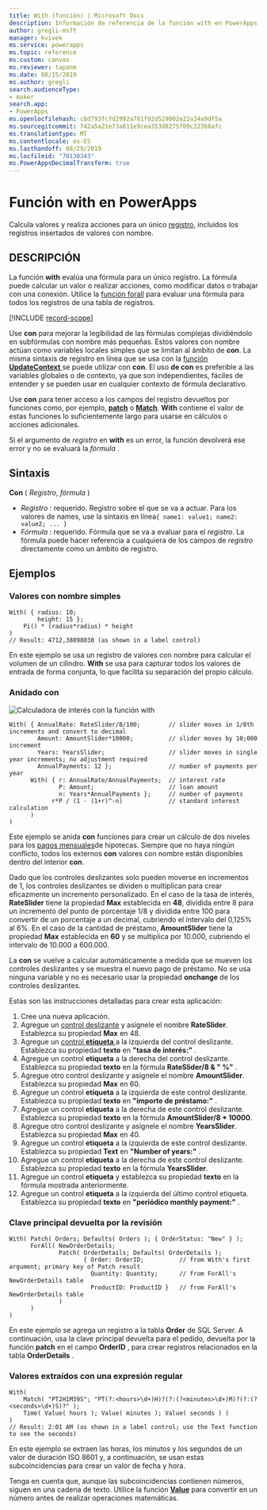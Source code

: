 ```yaml
---
title: With (función) | Microsoft Docs
description: Información de referencia de la función with en PowerApps, incluida la sintaxis
author: gregli-msft
manager: kvivek
ms.service: powerapps
ms.topic: reference
ms.custom: canvas
ms.reviewer: tapanm
ms.date: 08/15/2019
ms.author: gregli
search.audienceType:
- maker
search.app:
- PowerApps
ms.openlocfilehash: c8d793fcfd2992a781f92d529002e22a34a9df5a
ms.sourcegitcommit: 742a5a21e73a811e9cea353d8275f09c22366afc
ms.translationtype: MT
ms.contentlocale: es-ES
ms.lasthandoff: 08/29/2019
ms.locfileid: "70130343"
ms.PowerAppsDecimalTransform: true
---
```

# <a name="with-function-in-powerapps"></a>Función with en PowerApps
Calcula valores y realiza acciones para un único [registro](../working-with-tables.md#records), incluidos los registros insertados de valores con nombre.

## <a name="description"></a>DESCRIPCIÓN

La función **with** evalúa una fórmula para un único registro.  La fórmula puede calcular un valor o realizar acciones, como modificar datos o trabajar con una conexión.  Utilice la [ función forall](function-forall.md) para evaluar una fórmula para todos los registros de una tabla de registros.

[!INCLUDE [record-scope](../../../includes/record-scope.md)]

Use **con** para mejorar la legibilidad de las fórmulas complejas dividiéndolo en subfórmulas con nombre más pequeñas.  Estos valores con nombre actúan como variables locales simples que se limitan al ámbito de **con**.  La misma sintaxis de registro en línea que se usa con la [función **UpdateContext** ](function-updatecontext.md) se puede utilizar con **con**.  El uso **de con** es preferible a las variables globales o de contexto, ya que son independientes, fáciles de entender y se pueden usar en cualquier contexto de fórmula declarativo.  

Use **con** para tener acceso a los campos del registro devueltos por funciones como, por ejemplo, [**patch**](function-patch.md) o [**Match**](function-ismatch.md).  **With** contiene el valor de estas funciones lo suficientemente largo para usarse en cálculos o acciones adicionales.  

Si el argumento de *registro* en **with** es un error, la función devolverá ese error y no se evaluará la *fórmula* .

## <a name="syntax"></a>Sintaxis
**Con** ( *Registro*, *fórmula* )

* *Registro* : requerido. Registro sobre el que se va a actuar.  Para los valores de names, use la sintaxis en línea`{ name1: value1; name2: value2; ... }`
* *Fórmula* : requerido.  Fórmula que se va a evaluar para el *registro*.  La fórmula puede hacer referencia a cualquiera de los campos de *registro* directamente como un ámbito de registro.

## <a name="examples"></a>Ejemplos

### <a name="simple-named-values"></a>Valores con nombre simples

```powerapps-comma
With( { radius: 10; 
        height: 15 };
    Pi() * (radius*radius) * height
)
// Result: 4712,38898038 (as shown in a label control)
```

En este ejemplo se usa un registro de valores con nombre para calcular el volumen de un cilindro.  **With** se usa para capturar todos los valores de entrada de forma conjunta, lo que facilita su separación del propio cálculo.  

### <a name="nested-with"></a>Anidado con

![Calculadora de interés con la función with](media/function-with/interest-calculator.gif)

```powerapps-comma
With( { AnnualRate: RateSlider/8/100;        // slider moves in 1/8th increments and convert to decimal
        Amount: AmountSlider*10000;          // slider moves by 10;000 increment
        Years: YearsSlider;                  // slider moves in single year increments; no adjustment required
        AnnualPayments: 12 };                // number of payments per year
      With( { r: AnnualRate/AnnualPayments;  // interest rate
              P: Amount;                     // loan amount
              n: Years*AnnualPayments };     // number of payments
            r*P / (1 - (1+r)^-n)             // standard interest calculation
      )
)  
```

Este ejemplo se anida **con** funciones para crear un cálculo de dos niveles para los [pagos mensuales](https://en.wikipedia.org/wiki/Mortgage_calculator#Monthly_payment_formula)de hipotecas.  Siempre que no haya ningún conflicto, todos los externos **con** valores con nombre están disponibles dentro del interior **con**.

Dado que los controles deslizantes solo pueden moverse en incrementos de 1, los controles deslizantes se dividen o multiplican para crear eficazmente un incremento personalizado.  En el caso de la tasa de interés, **RateSlider** tiene la propiedad **Max** establecida en **48**, dividida entre 8 para un incremento del punto de porcentaje 1/8 y dividida entre 100 para convertir de un porcentaje a un decimal, cubriendo el intervalo del 0,125% al 6%.  En el caso de la cantidad de préstamo, **AmountSlider** tiene la propiedad **Max** establecida en **60** y se multiplica por 10.000, cubriendo el intervalo de 10.000 a 600.000.

La **con** se vuelve a calcular automáticamente a medida que se mueven los controles deslizantes y se muestra el nuevo pago de préstamo.  No se usa ninguna variable y no es necesario usar la propiedad **onchange** de los controles deslizantes.

Estas son las instrucciones detalladas para crear esta aplicación:
1. Cree una nueva aplicación.
2. Agregue un [ control deslizante](../controls/control-slider.md) y asígnele el nombre **RateSlider**.  Establezca su propiedad **Max** en 48.
3. Agregue un [control **etiqueta** ](../controls/control-text-box.md) a la izquierda del control deslizante.  Establezca su propiedad **texto** en **"tasa de interés:"** .
3. Agregue un control **etiqueta** a la derecha del control deslizante.  Establezca su propiedad **texto** en la fórmula **RateSlider/8 & "&nbsp;%"** .
3. Agregue otro control deslizante y asígnele el nombre **AmountSlider**.  Establezca su propiedad **Max** en 60.
3. Agregue un control **etiqueta** a la izquierda de este control deslizante.  Establezca su propiedad **texto** en **"importe de préstamo:"** . 
3. Agregue un control **etiqueta** a la derecha de este control deslizante.  Establezca su propiedad **texto** en la fórmula **AmountSlider/8 * 10000**.
4. Agregue otro control deslizante y asígnele el nombre **YearsSlider**.  Establezca su propiedad **Max** en 40.
3. Agregue un control **etiqueta** a la izquierda de este control deslizante.  Establezca su propiedad **Text** en **"Number of years:"** . 
3. Agregue un control **etiqueta** a la derecha de este control deslizante.  Establezca su propiedad **texto** en la fórmula **YearsSlider**.
5. Agregue un control **etiqueta** y establezca su propiedad **texto** en la fórmula mostrada anteriormente.
3. Agregue un control **etiqueta** a la izquierda del último control etiqueta.  Establezca su propiedad **texto** en **"periódico monthly payment:"** .  

### <a name="primary-key-returned-from-patch"></a>Clave principal devuelta por la revisión

```powerapps-comma
With( Patch( Orders; Defaults( Orders ); { OrderStatus: "New" } );
      ForAll( NewOrderDetails; 
              Patch( OrderDetails; Defaults( OrderDetails ); 
                     { Order: OrderID;          // from With's first argument; primary key of Patch result
                       Quantity: Quantity;      // from ForAll's NewOrderDetails table
                       ProductID: ProductID }   // from ForAll's NewOrderDetails table
              )
      )
)
```

En este ejemplo se agrega un registro a la tabla **Order** de SQL Server.  A continuación, usa la clave principal devuelta para el pedido, devuelta por la función **patch** en el campo **OrderID** , para crear registros relacionados en la tabla **OrderDetails** .  

### <a name="extracted-values-with-a-regular-expression"></a>Valores extraídos con una expresión regular

```powerapps-comma
With( 
    Match( "PT2H1M39S"; "PT(?:<hours>\d+)H)?(?:(?<minutes>\d+)M)?(?:(?<seconds>\d+)S)?" );
    Time( Value( hours ); Value( minutes ); Value( seconds ) )
)
// Result: 2:01 AM (as shown in a label control; use the Text function to see the seconds)
```

En este ejemplo se extraen las horas, los minutos y los segundos de un valor de duración ISO 8601 y, a continuación, se usan estas subcoincidencias para crear un valor de fecha y hora. 

Tenga en cuenta que, aunque las subcoincidencias contienen números, siguen en una cadena de texto.  Utilice la función [**Value**](function-value.md) para convertir en un número antes de realizar operaciones matemáticas.  

